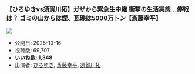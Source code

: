 ### [【ひろゆきvs須賀川拓】ガザから緊急生中継 衝撃の生活実態…停戦は？ ゴミの山からは煙、瓦礫は5000万トン【斎藤幸平】](https://www.youtube.com/watch?v=vvGsKNJoalc)
[![](https://img.youtube.com/vi/vvGsKNJoalc/sddefault.jpg)](https://www.youtube.com/watch?v=vvGsKNJoalc)
-   公開日: 2025-10-16
-   視聴数: 69,707
-   **いいね数: 1,348**
-   出演者: [ひろゆき](/rehacq_fan/people/ひろゆき "wikilink"), [斎藤幸平](/rehacq_fan/people/斎藤幸平 "wikilink"), [須賀川拓](/rehacq_fan/people/須賀川拓 "wikilink")
